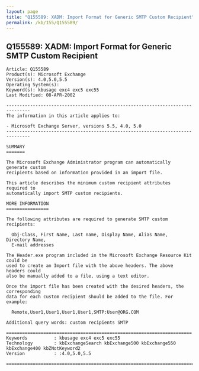 ```yaml
---
layout: page
title: "Q155589: XADM: Import Format for Generic SMTP Custom Recipient"
permalink: /kb/155/Q155589/
---
```


## Q155589: XADM: Import Format for Generic SMTP Custom Recipient

	Article: Q155589
	Product(s): Microsoft Exchange
	Version(s): 4.0,5.0,5.5
	Operating System(s): 
	Keyword(s): kbusage exc4 exc5 exc55
	Last Modified: 08-APR-2002
	
	-------------------------------------------------------------------------------
	The information in this article applies to:
	
	- Microsoft Exchange Server, versions 5.5, 4.0, 5.0 
	-------------------------------------------------------------------------------
	
	SUMMARY
	=======
	
	The Microsoft Exchange Administrator program can automatically generate custom
	recipients based on information provided in an import file.
	
	This article describes the minimum custom recipient attributes required to
	automatically import SMTP custom recipients.
	
	MORE INFORMATION
	================
	
	The following attributes are required to generate SMTP custom recipients:
	
	  Obj-Class, First Name, Last name, Display Name, Alias Name, Directory Name,
	  E-mail addresses
	
	The Header.exe program included in the Microsoft Exchange Resource Kit could be
	used to create an Import file with the above headers. The above headers could
	also be manually added to a file, using a text editor.
	
	Once the import file has been created with the desired headers, the corresponding
	data for each custom recipient should be added to the file. For example:
	
	  Remote,User1,User1,User1,User1,SMTP:User@ORG.COM
	
	Additional query words: custom recipients SMTP
	
	======================================================================
	Keywords          : kbusage exc4 exc5 exc55 
	Technology        : kbExchangeSearch kbExchange500 kbExchange550 kbExchange400 kbZNotKeyword2
	Version           : :4.0,5.0,5.5
	
	=============================================================================
	
